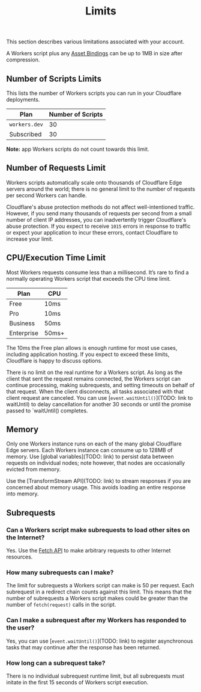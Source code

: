 ﻿---
title: Limits
---

This section describes various limitations associated with your account.

A Workers script plus any [Asset Bindings](/reference/tooling/api/bindings) can be up to 1MB in size after compression.

## Number of Scripts Limits

This lists the number of Workers scripts you can run in your Cloudflare deployments.

| Plan          | Number of Scripts |
| ------------- | ----------------- |
| `workers.dev` | 30                |
| Subscribed    | 30                |

**Note:** app Workers scripts do not count towards this limit.

## Number of Requests Limit

Workers scripts automatically scale onto thousands of Cloudflare Edge servers around the world; there is no general limit to the number of requests per second Workers can handle.

Cloudflare's abuse protection methods do not affect well-intentioned traffic. However, if you send many thousands of requests per second from a small number of client IP addresses, you can inadvertently trigger Cloudflare's abuse protection. If you expect to receive `1015` errors in response to traffic or expect your application to incur these errors, contact Cloudflare to increase your limit.

## CPU/Execution Time Limit

Most Workers requests consume less than a millisecond. It’s rare to find a normally operating Workers script that exceeds the CPU time limit.

| Plan       | CPU   |
| ---------- | ----- |
| Free       | 10ms  |
| Pro        | 10ms  |
| Business   | 50ms  |
| Enterprise | 50ms+ |

The 10ms the Free plan allows is enough runtime for most use cases, including application hosting. If you expect to exceed these limits, Cloudflare is happy to discuss options.

There is no limit on the real runtime for a Workers script. As long as the client that sent the request remains connected, the Workers script can continue processing, making subrequests, and setting timeouts on behalf of that request. When the client disconnects, all tasks associated with that client request are canceled. You can use [`event.waitUntil()`](TODO: link to waitUntil) to delay cancellation for another 30 seconds or until the promise passed to `waitUntil() completes.

## Memory

Only one Workers instance runs on each of the many global Cloudflare Edge servers. Each Workers instance can consume up to 128MB of memory. Use [global variables](TODO: link) to persist data between requests on individual nodes; note however, that nodes are occasionally evicted from memory.

Use the [TransformStream API](TODO: link) to stream responses if you are concerned about memory usage. This avoids loading an entire response into memory.

## Subrequests

### Can a Workers script make subrequests to load other sites on the Internet?

Yes. Use the [Fetch API](../fetch) to make arbitrary requests to other Internet resources.

### How many subrequests can I make?

The limit for subrequests a Workers script can make is 50 per request. Each subrequest in a redirect chain counts against this limit. This means that the number of subrequests a Workers script makes could be greater than the number of `fetch(request)` calls in the script.

### Can I make a subrequest after my Workers has responded to the user?

Yes, you can use [`event.waitUntil()`](TODO: link) to register asynchronous tasks that may continue after the response has been returned.

### How long can a subrequest take?

There is no individual subrequest runtime limit, but all subrequests must initate in the first 15 seconds of Workers script execution.
